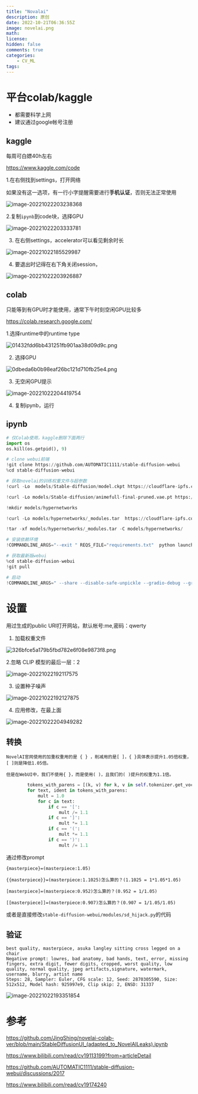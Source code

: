 ```yaml
---
title: "Novalai"
description: 原创
date: 2022-10-21T06:36:55Z
image: novelai.png
math: 
license: 
hidden: false
comments: true
categories:
    - CV_ML
tags:
---
```


# 平台colab/kaggle

- 都需要科学上网
- 建议通过google帐号注册

## kaggle

每周可白嫖40h左右

https://www.kaggle.com/code

1.在右侧找到settings，打开网络

如果没有这一选项，有一行小字提醒需要进行**手机认证**，否则无法正常使用

![image-20221022203238368](images/image-20221022203238368.png)

2.复制`ipynb`到code块，选择GPU

![image-20221022203333781](images/image-20221022203333781.png)

3. 在右侧settings，accelerator可以看见剩余时长



![image-20221022185529987](images/image-20221022185529987.png)

4. 要退出时记得在右下角关闭session，

![image-20221022203926887](images/image-20221022203926887.png)

## colab

只能等到有GPU时才能使用，通常下午时刻空闲GPU比较多

https://colab.research.google.com/

1.选择runtime中的runtime type

![01432fdd6bb431251fb901aa38d09d9c.png](images/01432fdd6bb431251fb901aa38d09d9c.png)

2. 选择GPU

![0dbeda6b0b98eaf26bc121d710fb25e4.png](images/0dbeda6b0b98eaf26bc121d710fb25e4.png)

3. 无空闲GPU提示

![image-20221022204419754](images/20221022204419754.png)

4. 复制ipynb，运行

## ipynb

```python
# 仅Colab使用，kaggle删除下面两行
import os
os.kill(os.getpid(), 9)

# clone webui前端
!git clone https://github.com/AUTOMATIC1111/stable-diffusion-webui
%cd stable-diffusion-webui

# 获取novelai的训练权重文件与超参数
!curl -Lo  models/Stable-diffusion/model.ckpt https://cloudflare-ipfs.com/ipfs/bafybeicpamreyp2bsocyk3hpxr7ixb2g2rnrequub3j2ahrkdxbvfbvjc4/model.ckpt

!curl -Lo models/Stable-diffusion/animefull-final-pruned.vae.pt https://cloudflare-ipfs.com/ipfs/bafybeiccldswdd3wvg57jhclcq53lvsc6gizasiblwayvhlv6eq4wow7wu/animevae.pt 

!mkdir models/hypernetworks

!curl -Lo models/hypernetworks/_modules.tar  https://cloudflare-ipfs.com/ipfs/bafybeiduanx2b3mcvxlwr66igcwnpfmk3nc3qgxlpwh6oq6m6pxii3f77e/_modules.tar 

!tar -xf models/hypernetworks/_modules.tar -C models/hypernetworks/

# 安装依赖环境
!COMMANDLINE_ARGS="--exit " REQS_FILE="requirements.txt"  python launch.py

# 获取最新版webui
%cd stable-diffusion-webui
!git pull

# 启动
!COMMANDLINE_ARGS=" --share --disable-safe-unpickle --gradio-debug --gradio-auth me:qwerty" REQS_FILE="requirements.txt" python launch.py
```

# 设置

用过生成的public URI打开网站，默认帐号:me,密码：qwerty

1. 加载权重文件

![326bfce5a179b5fbd782e6f08e9873f8.png](images/326bfce5a179b5fbd782e6f08e9873f8.png)

2.忽略 CLIP 模型的最后一层：2

![image-20221022192117575](images/image-20221022192117575.png)

3. 设置种子噪声

![image-20221022192127875](images/image-20221022192127875.png)

4. 应用修改，在最上面

![image-20221022204949282](images/image-20221022204949282.png)

## 转换

```
NovelAI官网使用的加重权重用的是 { } ，削减用的是[ ]，{ }具体表示提升1.05倍权重，[ ]则是降低1.05倍。

但是在WebUI中，我们不使用{ }，而是使用( )，且我们的( )提升的权重为1.1倍。 
```

```python
        tokens_with_parens = [(k, v) for k, v in self.tokenizer.get_vocab().items() if '(' in k or ')' in k or '[' in k or ']' in k]
        for text, ident in tokens_with_parens:
            mult = 1.0
            for c in text:
                if c == '[':
                    mult /= 1.1
                if c == ']':
                    mult *= 1.1
                if c == '(':
                    mult *= 1.1
                if c == ')':
                    mult /= 1.1
```

通过修改prompt

```
{masterpiece}=(masterpiece:1.05)

{{masterpiece}}=(masterpiece:1.1025)怎么算的？(1.1025 = 1*1.05*1.05)

[masterpiece]=(masterpiece:0.952)怎么算的？(0.952 = 1/1.05)

[[masterpiece]]=(masterpiece:0.907)怎么算的？(0.907 = 1/1.05/1.05) 
```

或者是直接修改`stable-diffusion-webui/modules/sd_hijack.py`的代码

## 验证

```
best quality, masterpiece, asuka langley sitting cross legged on a chair
Negative prompt: lowres, bad anatomy, bad hands, text, error, missing fingers, extra digit, fewer digits, cropped, worst quality, low quality, normal quality, jpeg artifacts,signature, watermark, username, blurry, artist name
Steps: 28, Sampler: Euler, CFG scale: 12, Seed: 2870305590, Size: 512x512, Model hash: 925997e9, Clip skip: 2, ENSD: 31337
```

![image-20221022193351854](images/image-20221022193351854.png)

# 参考

https://github.com/JingShing/novelai-colab-ver/blob/main/StableDiffusionUI_(adapted_to_NovelAILeaks).ipynb

https://www.bilibili.com/read/cv19113199?from=articleDetail

https://github.com/AUTOMATIC1111/stable-diffusion-webui/discussions/2017

https://www.bilibili.com/read/cv19174240